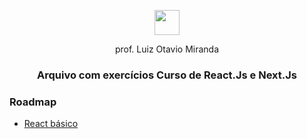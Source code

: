 
<p align="center">
  <img height="40px" src="https://i.imgur.com/HWpg7PP.png">
  <p align="center">prof. Luiz Otavio Miranda</p>
</p>

<p align="center">
    <h3 align="center">Arquivo com exercícios Curso de React.Js e Next.Js
    </h3>
</p>

<h3>Roadmap</h3>

-  <a href="/react-basic">React básico</a>